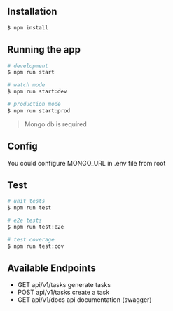 ## Installation

```bash
$ npm install
```


## Running the app

```bash
# development
$ npm run start

# watch mode
$ npm run start:dev

# production mode
$ npm run start:prod
```

> Mongo db is required

## Config
You could configure MONGO_URL in .env file from root

## Test

```bash
# unit tests
$ npm run test

# e2e tests
$ npm run test:e2e

# test coverage
$ npm run test:cov
```

## Available Endpoints
* GET api/v1/tasks generate tasks
* POST api/v1/tasks create a task
* GET api/v1/docs api documentation (swagger)